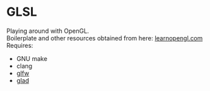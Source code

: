 # GLSL   
Playing around with OpenGL.   
Boilerplate and other resources obtained from here: [learnopengl.com](https://learnopengl.com)   
Requires:
- GNU make
- clang
- [glfw](https://www.glfw.org/)
- [glad](https://glad.dav1d.de/)
